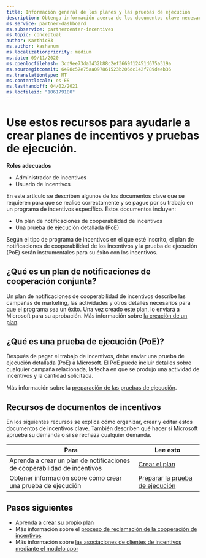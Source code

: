 ```yaml
---
title: Información general de los planes y las pruebas de ejecución
description: Obtenga información acerca de los documentos clave necesarios para los incentivos, incluido un plan de notificaciones de cooperación de incentivos y una prueba de ejecución detallada (PoE).
ms.service: partner-dashboard
ms.subservice: partnercenter-incentives
ms.topic: conceptual
author: Karthic83
ms.author: kashanum
ms.localizationpriority: medium
ms.date: 09/11/2020
ms.openlocfilehash: 3cd9ee73da3432b88c2ef3669f12451d675a319a
ms.sourcegitcommit: 6498c57e75aa097861523b206dc142f789deeb36
ms.translationtype: MT
ms.contentlocale: es-ES
ms.lasthandoff: 04/02/2021
ms.locfileid: "106179180"
---
```

# <a name="use-these-resources-to-help-you-create-incentives-plans-and-proofs-of-execution"></a>Use estos recursos para ayudarle a crear planes de incentivos y pruebas de ejecución.

**Roles adecuados**

- Administrador de incentivos
- Usuario de incentivos

En este artículo se describen algunos de los documentos clave que se requieren para que se realice correctamente y se pague por su trabajo en un programa de incentivos específico. Estos documentos incluyen:

- Un plan de notificaciones de cooperabilidad de incentivos
- Una prueba de ejecución detallada (PoE)

Según el tipo de programa de incentivos en el que esté inscrito, el plan de notificaciones de cooperabilidad de los incentivos y la prueba de ejecución (PoE) serán instrumentales para su éxito con los incentivos.

## <a name="what-is-an-incentives-co-op-claims-plan"></a>¿Qué es un plan de notificaciones de cooperación conjunta?

Un plan de notificaciones de cooperabilidad de incentivos describe las campañas de marketing, las actividades y otros detalles necesarios para que el programa sea un éxito. Una vez creado este plan, lo enviará a Microsoft para su aprobación. Más información sobre [la creación de un plan](incentives-create-your-plan.md).

## <a name="what-is-a-proof-of-execution-poe"></a>¿Qué es una prueba de ejecución (PoE)?

Después de pagar el trabajo de incentivos, debe enviar una prueba de ejecución detallada (PoE) a Microsoft. El PoE puede incluir detalles sobre cualquier campaña relacionada, la fecha en que se produjo una actividad de incentivos y la cantidad solicitada. 

Más información sobre la [preparación de las pruebas de ejecución](incentives-prepare-your-proof-of-execution.md).

## <a name="incentives-document-resources"></a>Recursos de documentos de incentivos

En los siguientes recursos se explica cómo organizar, crear y editar estos documentos de incentivos clave. También describen qué hacer si Microsoft aprueba su demanda o si se rechaza cualquier demanda.

|  **Para**  |  **Lee esto**  |
|--------------|-----------|
| Aprenda a crear un plan de notificaciones de cooperabilidad de incentivos | [Crear el plan](incentives-create-your-plan.md)  |
Obtener información sobre cómo crear una prueba de ejecución | [Preparar la prueba de ejecución](incentives-prepare-your-proof-of-execution.md)  |

## <a name="next-steps"></a>Pasos siguientes

- Aprenda a [crear su propio plan](incentives-create-your-plan.md)
- Más información sobre el [proceso de reclamación de la cooperación de incentivos](claims-overview.md)
- Más información sobre [las asociaciones de clientes de incentivos mediante el modelo cpor](submit-osa-claim.md)